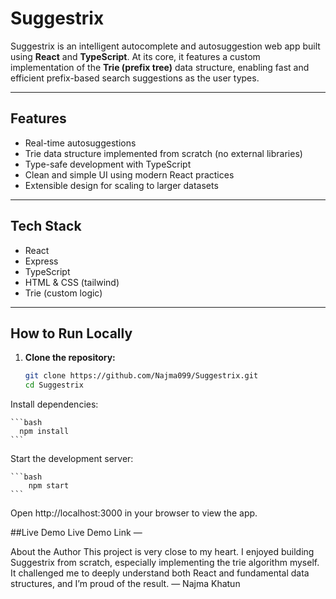 # Suggestrix

Suggestrix is an intelligent autocomplete and autosuggestion web app built using **React** and **TypeScript**. At its core, it features a custom implementation of the **Trie (prefix tree)** data structure, enabling fast and efficient prefix-based search suggestions as the user types.

---

## Features

- Real-time autosuggestions
- Trie data structure implemented from scratch (no external libraries)
- Type-safe development with TypeScript
- Clean and simple UI using modern React practices
- Extensible design for scaling to larger datasets

---

## Tech Stack

- React
- Express
- TypeScript
- HTML & CSS (tailwind)
- Trie (custom logic)

---

## How to Run Locally

1. **Clone the repository:**

   ```bash
   git clone https://github.com/Najma099/Suggestrix.git
   cd Suggestrix
   ```
Install dependencies:

    ```bash
      npm install
    ```
Start the development server:

    ```bash
        npm start
    ```
Open http://localhost:3000 in your browser to view the app.


##Live Demo
Live Demo Link — 


About the Author
This project is very close to my heart. I enjoyed building Suggestrix from scratch, especially implementing the trie algorithm myself. It challenged me to deeply understand both React and fundamental data structures, and I’m proud of the result.
— Najma Khatun


